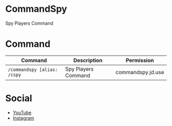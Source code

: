 # CommandSpy
Spy Players Command

# Command
Command | Description | Permission
--- | --- | ---
`/commandspy [alias: /cspy` | Spy Players Command | commandspy.jd.use

# Social
- [YouTube](https://www.youtube.com/channel/UCysZF5h0aqKlAgPYqGm81Iw)
- [Instagram](https://www.instagram.com/jaegerness/)
